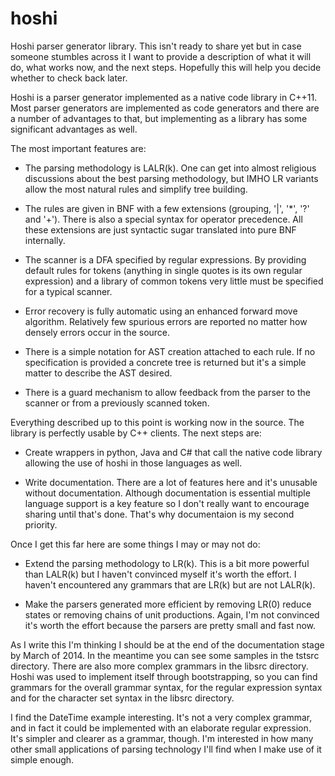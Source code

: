 hoshi
=====

Hoshi parser generator library. This isn't ready to share yet but in
case someone stumbles across it I want to provide a description of
what it will do, what works now, and the next steps. Hopefully this
will help you decide whether to check back later.

Hoshi is a parser generator implemented as a native code library in
C++11. Most parser generators are implemented as code generators and
there are a number of advantages to that, but implementing as a
library has some significant advantages as well. 

The most important features are:

 - The parsing methodology is LALR(k). One can get into almost
   religious discussions about the best parsing methodology, but IMHO
   LR variants allow the most natural rules and simplify tree
   building.

 - The rules are given in BNF with a few extensions (grouping, '|',
   '*', '?' and '+'). There is also a special syntax for operator
   precedence. All these extensions are just syntactic sugar
   translated into pure BNF internally.

 - The scanner is a DFA specified by regular expressions. By
   providing default rules for tokens (anything in single quotes
   is its own regular expression) and a library of common tokens
   very little must be specified for a typical scanner.

 - Error recovery is fully automatic using an enhanced forward move
   algorithm. Relatively few spurious errors are reported no matter
   how densely errors occur in the source.

 - There is a simple notation for AST creation attached to each rule.
   If no specification is provided a concrete tree is returned but
   it's a simple matter to describe the AST desired.

 - There is a guard mechanism to allow feedback from the parser
   to the scanner or from a previously scanned token.

Everything described up to this point is working now in the source.
The library is perfectly usable by C++ clients. The next steps are:

 - Create wrappers in python, Java and C# that call the native code
   library allowing the use of hoshi in those languages as well.

 - Write documentation. There are a lot of features here and it's
   unusable without documentation. Although documentation is essential
   multiple language support is a key feature so I don't really want
   to encourage sharing until that's done. That's why documentaion is
   my second priority.

Once I get this far here are some things I may or may not do:

 - Extend the parsing methodology to LR(k). This is a bit more
   powerful than LALR(k) but I haven't convinced myself it's worth
   the effort. I haven't encountered any grammars that are LR(k)
   but are not LALR(k).

 - Make the parsers generated more efficient by removing LR(0) reduce
   states or removing chains of unit productions. Again, I'm not
   convinced it's worth the effort because the parsers are pretty
   small and fast now.

As I write this I'm thinking I should be at the end of the
documentation stage by March of 2014. In the meantime you can see some
samples in the tstsrc directory. There are also more complex grammars
in the libsrc directory. Hoshi was used to implement itself through
bootstrapping, so you can find grammars for the overall grammar
syntax, for the regular expression syntax and for the character set
syntax in the libsrc directory.

I find the DateTime example interesting. It's not a very complex
grammar, and in fact it could be implemented with an elaborate regular
expression. It's simpler and clearer as a grammar, though. I'm
interested in how many other small applications of parsing technology
I'll find when I make use of it simple enough.

